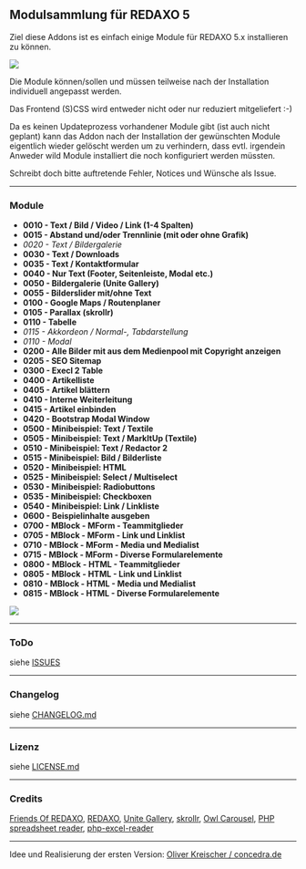 ## Modulsammlung für REDAXO 5

Ziel diese Addons ist es einfach einige Module für REDAXO 5.x installieren zu können.

<img src="https://raw.githubusercontent.com/FriendsOfREDAXO/REX5-Modulsammlung/assets/modulsammlung_01.png" style="max-width: 888px" />


Die Module können/sollen und müssen teilweise nach der Installation individuell angepasst werden.

Das Frontend (S)CSS wird entweder nicht oder nur reduziert mitgeliefert :-)

Da es keinen Updateprozess vorhandener Module gibt (ist auch nicht geplant) kann das Addon nach der Installation der gewünschten Module eigentlich wieder gelöscht werden um zu verhindern, dass evtl. irgendein Anweder wild Module installiert die noch konfiguriert werden müssten.

Schreibt doch bitte auftretende Fehler, Notices und Wünsche als Issue.

___

### Module

* **0010 - Text / Bild / Video / Link (1-4 Spalten)**
* **0015 - Abstand und/oder Trennlinie (mit oder ohne Grafik)**
* _0020 - Text / Bildergalerie_
* **0030 - Text / Downloads**
* **0035 - Text / Kontaktformular**
* **0040 - Nur Text (Footer, Seitenleiste, Modal etc.)**
* **0050 - Bildergalerie (Unite Gallery)**
* **0055 - Bilderslider mit/ohne Text**
* **0100 - Google Maps / Routenplaner**
* **0105 - Parallax (skrollr)**
* **0110 - Tabelle**
* _0115 - Akkordeon / Normal-, Tabdarstellung_
* _0110 - Modal_
* **0200 - Alle Bilder mit aus dem Medienpool mit Copyright anzeigen**
* **0205 - SEO Sitemap**
* **0300 - Execl 2 Table**
* **0400 - Artikelliste**
* **0405 - Artikel blättern**
* **0410 - Interne Weiterleitung**
* **0415 - Artikel einbinden**
* **0420 - Bootstrap Modal Window**
* **0500 - Minibeispiel: Text / Textile**
* **0505 - Minibeispiel: Text / MarkItUp (Textile)**
* **0510 - Minibeispiel: Text / Redactor 2**
* **0515 - Minibeispiel: Bild / Bilderliste**
* **0520 - Minibeispiel: HTML**
* **0525 - Minibeispiel: Select / Multiselect**
* **0530 - Minibeispiel: Radiobuttons**
* **0535 - Minibeispiel: Checkboxen**
* **0540 - Minibeispiel: Link / Linkliste**
* **0600 - Beispielinhalte ausgeben**
* **0700 - MBlock - MForm - Teammitglieder**
* **0705 - MBlock - MForm - Link und Linklist**
* **0710 - MBlock - MForm - Media und Medialist**
* **0715 - MBlock - MForm - Diverse Formularelemente**
* **0800 - MBlock - HTML - Teammitglieder**
* **0805 - MBlock - HTML - Link und Linklist**
* **0810 - MBlock - HTML - Media und Medialist**
* **0815 - MBlock - HTML - Diverse Formularelemente**


<img src="https://raw.githubusercontent.com/FriendsOfREDAXO/REX5-Modulsammlung/assets/modulsammlung_02.png" style="max-width: 888px" />


___
### ToDo

siehe [ISSUES](https://github.com/FriendsOfREDAXO/REX5-Modulsammlung/issues)

___
### Changelog

siehe [CHANGELOG.md](CHANGELOG.md)

___
### Lizenz

siehe [LICENSE.md](LICENSE.md)


___
### Credits

[Friends Of REDAXO](https://github.com/FriendsOfREDAXO), [REDAXO](http://www.redaxo.org/), [Unite Gallery](https://github.com/vvvmax/unitegallery), [skrollr](https://github.com/Prinzhorn/skrollr), [Owl Carousel](https://github.com/OwlFonk/OwlCarousel), [PHP spreadsheet reader](https://github.com/nuovo/spreadsheet-reader), [php-excel-reader](https://code.google.com/archive/p/php-excel-reader/)

---

Idee und Realisierung der ersten Version: [Oliver Kreischer / concedra.de](http://concedra.de)




